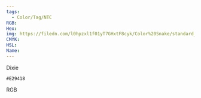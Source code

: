 ```yaml
---
tags:
  - Color/Tag/NTC
RGB:
Hex:
img: https://filedn.com/l0hpzxl1f01yT7GHxtF8cyk/Color%20Snake/standard_csv_to_svg//E29418.svg
CMYK:
HSL:
Name:
---
```

Dixie
```palette
#E29418
```
RGB
